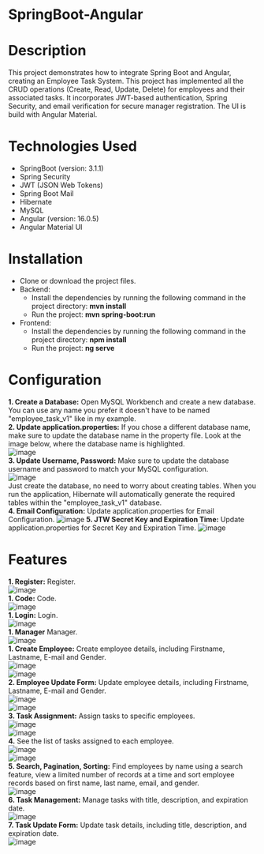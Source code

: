 # SpringBoot-Angular   
# Description   
This project demonstrates how to integrate Spring Boot and Angular, creating an Employee Task System. This project has implemented all the CRUD operations (Create, Read, Update, Delete) for employees and their associated tasks. It incorporates JWT-based authentication, Spring Security, and email verification for secure manager registration. The UI is build with Angular Material.   

# Technologies Used  
- SpringBoot  (version: 3.1.1)
- Spring Security
- JWT (JSON Web Tokens)
- Spring Boot Mail
- Hibernate  
- MySQL  
- Angular (version: 16.0.5)  
- Angular Material UI  
  
# Installation        
- Clone or download the project files.      
- Backend:  
  - Install the dependencies by running the following command in the project directory: **mvn install**   
  - Run the project: **mvn spring-boot:run**  
- Frontend:   
  - Install the dependencies by running the following command in the project directory: **npm install**    
  - Run the project: **ng serve**  

# Configuration
**1. Create a Database:** Open MySQL Workbench and create a new database. You can use any name you prefer it doesn't have to be named "employee_task_v1" like in my example.    
**2. Update application.properties:** If you chose a different database name, make sure to update the database name in the property file. Look at the image below, where the database name is       highlighted.                
  ![image](https://github.com/MiltiadisN/test/assets/103901423/959cd517-8fdb-4037-9b20-95c76350841a)     
**3. Update Username, Password:** Make sure to update the database username and password to match your MySQL configuration.   
  ![image](https://github.com/MiltiadisN/test/assets/103901423/85abad19-ce92-4bd7-a17d-36ca966bddad)    
Just create the database, no need to worry about creating tables. When you run the application, Hibernate will automatically generate the required tables within the "employee_task_v1" database.   
**4. Email Configuration:** Update application.properties for Email Configuration.
  ![image](https://github.com/user-attachments/assets/53d828ef-5343-43b7-9b43-ad1203a802fd)
**5. JTW Secret Key and Expiration Time:** Update application.properties for Secret Key and Expiration Time.
  ![image](https://github.com/user-attachments/assets/e0367848-a534-4a80-9a9e-47381edd03b9)


  

# Features
  **1. Register:** Register.               
  ![image](https://github.com/user-attachments/assets/3b48ebe7-0ba6-4cec-aa01-25cb24691722)           
  **1. Code:** Code.                      
  ![image](https://github.com/user-attachments/assets/fc914501-eb2a-4b44-87a7-ebd3fb6f87e4)               
  **1. Login:** Login.                         
  ![image](https://github.com/user-attachments/assets/c272b2f0-bb90-4933-a7b4-ec5d56b7168a)             
  **1. Manager** Manager.                        
  ![image](https://github.com/user-attachments/assets/c519ddb9-10f6-4c3f-a42f-4d9f552f086a)                    
  **1. Create Employee:** Create employee details, including Firstname, Lastname, E-mail and Gender.           
  ![image](https://github.com/MiltiadisN/test/assets/103901423/f60f7bdd-2fef-4f7e-b9b2-8b456e0f3823)            
  ![image](https://github.com/MiltiadisN/test/assets/103901423/84050f5b-b9a2-4b38-93bf-b601b94ab5f7)                
  **2. Employee Update Form:** Update employee details, including Firstname, Lastname, E-mail and Gender.                  
  ![image](https://github.com/MiltiadisN/test/assets/103901423/6a5fd6fa-95ce-475c-9e4d-153848d99063)                                
  ![image](https://github.com/MiltiadisN/test/assets/103901423/a5231901-41bb-4063-943d-564ece30edda)                      
  **3. Task Assignment:** Assign tasks to specific employees.                       
  ![image](https://github.com/MiltiadisN/test/assets/103901423/c5b7516d-8f83-4907-baea-efc8efc50ee5)                      
  ![image](https://github.com/MiltiadisN/test/assets/103901423/26396ff7-9596-485b-bf06-3e39c9ff0084)                          
  **4.** See the list of tasks assigned to each employee.    
  ![image](https://github.com/MiltiadisN/test/assets/103901423/6b2f068b-49c1-48a8-a636-b2731821e14b)     
  ![image](https://github.com/MiltiadisN/test/assets/103901423/183fa4cc-9be3-4ff0-bda7-60303d1f0df5)      
  **5. Search, Pagination, Sorting:** Find employees by name using a search feature, view a limited number of records at a time and sort employee records based on first name, last name, email, and gender.          
  ![image](https://github.com/MiltiadisN/test/assets/103901423/0b435eca-3a3b-48a7-b98a-1e396c190c69)     
  **6. Task Management:** Manage tasks with title, description, and expiration date.        
  ![image](https://github.com/MiltiadisN/SpringBoot-Angular/assets/103901423/9da3187e-98ce-41ce-a32a-395392c15f1f)   
  **7. Task Update Form:** Update task details, including title, description, and expiration date.  
  ![image](https://github.com/MiltiadisN/test/assets/103901423/615d7e1a-59a0-4e4d-8bdf-00fb6197c2e9)  
  





